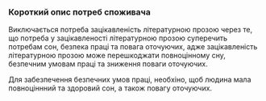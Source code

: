 ### Короткий опис потреб споживача
Виключається потреба зацікавленість літературною прозою через те, що потреба у зацікавленості літературною прозою суперечить потребам сон, безпека праці та повага оточуючих, адже зацікавленість літературною прозою може перешкоджати повноцінному сну, безпечним умовам праці та зниження поваги оточуючих.

Для забезпечення безпечних умов праці, необхіно, щоб людина мала повноціннний та здоровий сон, а також повагу оточуючих.
